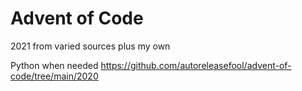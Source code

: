 # Advent of Code
2021 from varied sources plus my own

Python when needed
https://github.com/autoreleasefool/advent-of-code/tree/main/2020